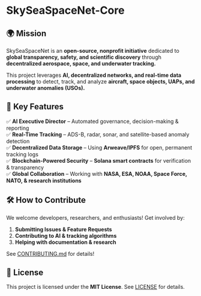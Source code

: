 # SkySeaSpaceNet-Core

## 🌍 Mission  
SkySeaSpaceNet is an **open-source, nonprofit initiative** dedicated to **global transparency, safety, and scientific discovery** through **decentralized aerospace, space, and underwater tracking.**  

This project leverages **AI, decentralized networks, and real-time data processing** to detect, track, and analyze **aircraft, space objects, UAPs, and underwater anomalies (USOs).**  

## 🚀 Key Features  
✅ **AI Executive Director** – Automated governance, decision-making & reporting  
✅ **Real-Time Tracking** – ADS-B, radar, sonar, and satellite-based anomaly detection  
✅ **Decentralized Data Storage** – Using **Arweave/IPFS** for open, permanent tracking logs  
✅ **Blockchain-Powered Security** – **Solana smart contracts** for verification & transparency  
✅ **Global Collaboration** – Working with **NASA, ESA, NOAA, Space Force, NATO, & research institutions**  

## 🛠️ How to Contribute  
We welcome developers, researchers, and enthusiasts! Get involved by:  
1. **Submitting Issues & Feature Requests**  
2. **Contributing to AI & tracking algorithms**  
3. **Helping with documentation & research**  

See [CONTRIBUTING.md](CONTRIBUTING.md) for details!  

## 📜 License  
This project is licensed under the **MIT License**. See [LICENSE](LICENSE) for details.  

